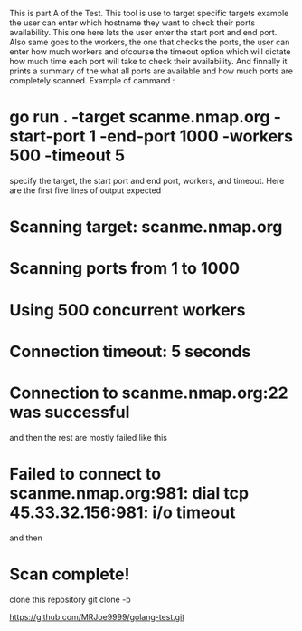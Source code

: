 This is part A of the Test. This tool is use to target specific targets example the user can enter which hostname they want to check their ports availability. This one here lets the user enter the start port and end port. Also same goes to the workers, the one that checks the ports, the user can enter how much workers  and ofcourse the timeout option which will dictate how much time each port will take to check their availability. 
And finnally it prints a summary of the what all ports are available and how much ports are completely scanned. 
Example of cammand : 
# go run . -target scanme.nmap.org -start-port 1 -end-port 1000 -workers 500 -timeout 5
specify the target, the start port and end port, workers, and timeout. 
Here are the first five lines of output expected 
# Scanning target: scanme.nmap.org
# Scanning ports from 1 to 1000
# Using 500 concurrent workers
# Connection timeout: 5 seconds
# Connection to scanme.nmap.org:22 was successful

and then the rest are mostly failed like this 
# Failed to connect to scanme.nmap.org:981: dial tcp 45.33.32.156:981: i/o timeout
and then 
# Scan complete!

clone this repository 
git clone -b <main> <https://github.com/MRJoe9999/golang-test.git>

